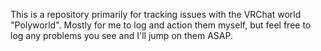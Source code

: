 This is a repository primarily for tracking issues with the VRChat world "Polyworld". Mostly for me to log and action them myself, but feel free to log any problems you see and I'll jump on them ASAP.

